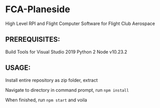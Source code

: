 # FCA-Planeside
High Level RPI and Flight Computer Software for Flight Club Aerospace

## PREREQUISITES:
Build Tools for Visual Studio 2019
Python 2
Node v10.23.2

## USAGE:

Install entire repository as zip folder, extract

Navigate to directory in command prompt, run `npm install`

When finished, run `npm start` and voila
